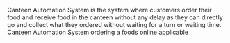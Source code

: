 Canteen Automation System is the system where customers order their food and receive food in the canteen without any delay as they can directly go and collect what they ordered without waiting for a turn or waiting time.
Canteen Automation System ordering a foods online applicable
